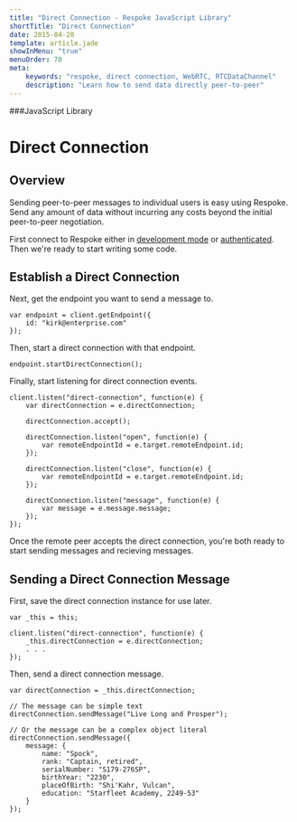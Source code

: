 ```yaml
---
title: "Direct Connection - Respoke JavaScript Library"
shortTitle: "Direct Connection"
date: 2015-04-20
template: article.jade
showInMenu: "true"
menuOrder: 70
meta:
    keywords: "respoke, direct connection, WebRTC, RTCDataChannel"
    description: "Learn how to send data directly peer-to-peer"
---
```


###JavaScript Library
# Direct Connection

## Overview

Sending peer-to-peer messages to individual users is easy using Respoke. Send any amount of data without incurring any costs beyond the initial peer-to-peer negotiation.

First connect to Respoke either in [development mode](/client/javascript/getting-started.html) or [authenticated](/client/javascript/guide/authentication.html). Then we're ready to start writing some code.

## Establish a Direct Connection

Next, get the endpoint you want to send a message to.

    var endpoint = client.getEndpoint({
        id: "kirk@enterprise.com"
    });

Then, start a direct connection with that endpoint.

    endpoint.startDirectConnection();
   
Finally, start listening for direct connection events.

    client.listen("direct-connection", function(e) {
        var directConnection = e.directConnection;
        
        directConnection.accept();
        
        directConnection.listen("open", function(e) {
            var remoteEndpointId = e.target.remoteEndpoint.id;
        });
        
        directConnection.listen("close", function(e) {
            var remoteEndpointId = e.target.remoteEndpoint.id;
        });
        
        directConnection.listen("message", function(e) {
            var message = e.message.message;
        });
    });
    
Once the remote peer accepts the direct connection, you're both ready to start sending messages and recieving messages.

## Sending a Direct Connection Message

First, save the direct connection instance for use later.

    var _this = this;

    client.listen("direct-connection", function(e) {
        _this.directConnection = e.directConnection;
        . . .
    });
    
Then, send a direct connection message.

    var directConnection = _this.directConnection;
    
    // The message can be simple text
    directConnection.sendMessage("Live Long and Prosper");
    
    // Or the message can be a complex object literal
    directConnection.sendMessage({ 
        message: {
            name: "Spock",
            rank: "Captain, retired",
            serialNumber: "S179-276SP",
            birthYear: "2230",
            placeOfBirth: "Shi'Kahr, Vulcan",
            education: "Starfleet Academy, 2249-53"
        } 
    });
